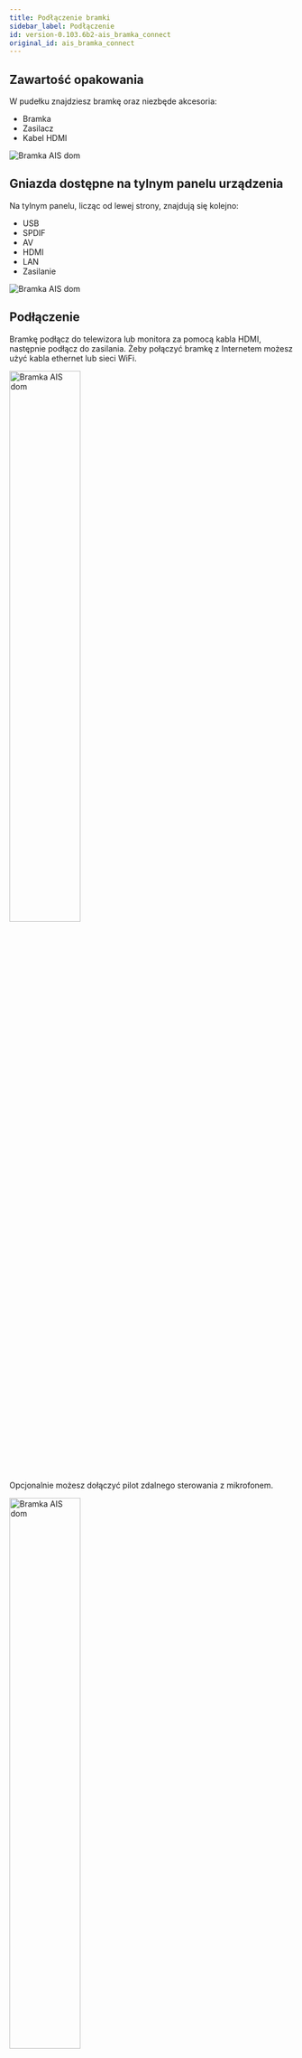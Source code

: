 ```yaml
---
title: Podłączenie bramki
sidebar_label: Podłączenie
id: version-0.103.6b2-ais_bramka_connect
original_id: ais_bramka_connect
---
```


## Zawartość opakowania

W pudełku znajdziesz bramkę oraz niezbęde akcesoria:

 * Bramka
 * Zasilacz
 * Kabel HDMI

<img
  src='/AIS-docs/img/en/bramka/first_run_1.png'
  alt='Bramka AIS dom'
/>


## Gniazda dostępne na tylnym panelu urządzenia

Na tylnym panelu, licząc od lewej strony, znajdują się kolejno:

* USB
* SPDIF
* AV
* HDMI
* LAN
* Zasilanie

<img
  src='/AIS-docs/img/en/bramka/first_run_2.png'
  alt='Bramka AIS dom'
/>


## Podłączenie

Bramkę podłącz do telewizora lub monitora za pomocą kabla HDMI, następnie podłącz do zasilania.
Żeby połączyć bramkę z Internetem możesz użyć kabla ethernet lub sieci WiFi.

<img
  src='/AIS-docs/img/en/bramka/first_run_3.png'
  alt='Bramka AIS dom'
  width="50%"
/>

Opcjonalnie możesz dołączyć pilot zdalnego sterowania z mikrofonem.

<img
  src='/AIS-docs/img/en/bramka/first_run_4.png'
  alt='Bramka AIS dom'
  width="50%"
/>
